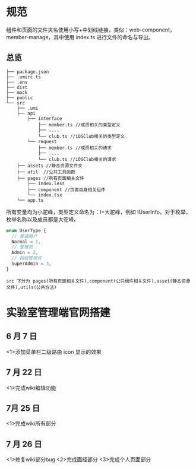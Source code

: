 # 规范

组件和页面的文件夹名使用小写+中划线链接，类似：web-component，member-manage，其中使用 index.ts 进行文件的命名与导出。

## 总览

```
├── package.json
├── .umirc.ts
├── .env
├── dist
├── mock
├── public
└── src
    ├── .umi
    ├── api
        ├── interface
            ├── member.ts //成员相关的类型定义
            ├── ....
            └── club.ts //iOSClub相关的类型定义
        └── request
            ├── member.ts //成员相关的请求
            ├── ....
            └── club.ts //iOSClub相关的请求
    ├── assets //静态资源文件夹
    ├── util  //公共工具函数
    ├── pages //所有页面相关文件
        ├── index.less
        ├── component //页面自身相关组件
        └── index.tsx
    └── app.ts
```

所有变量均为小驼峰，类型定义命名为：I+大驼峰，例如 IUserInfo。对于枚举，枚举名称以及成员都是大驼峰。

```ts
enum UserType {
  // 普通用户
  Normal = 1,
  // 管理员
  Admin = 2,
  // 超级管理员
  SuperAdmin = 3,
}
```

```
src 下分为 pages(所有页面相关文件),component(公共组件相关文件),asset(静态资源文件),utils(公共方法)
```

# 实验室管理端官网搭建

## 6 月 7 日

<1>添加菜单栏二级路由 icon 显示的效果

## 7 月 22 日
<1>完成wiki编辑功能
## 7月 25 日
<1>完成wiki所有部分
## 7 月 26 日
<1>修复wiki部分bug
<2>完成面经部分
<3>完成个人页面部分
